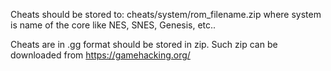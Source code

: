 Cheats should be stored to:  cheats/system/rom_filename.zip where system is name of the core like NES, SNES, Genesis, etc..

Cheats are in .gg format should be stored in zip. Such zip can be downloaded from https://gamehacking.org/

